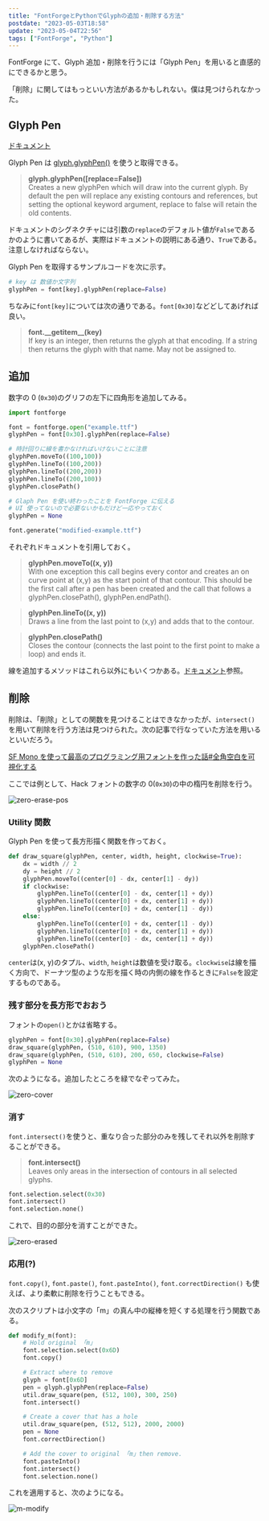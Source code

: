 ```yaml
---
title: "FontForgeとPythonでGlyphの追加・削除する方法"
postdate: "2023-05-03T18:58"
update: "2023-05-04T22:56"
tags: ["FontForge", "Python"]
---
```


FontForge にて、Glyph 追加・削除を行うには「Glyph Pen」を用いると直感的にできるかと思う。

「削除」に関してはもっといい方法があるかもしれない。僕は見つけられなかった。

## Glyph Pen

[ドキュメント](https://fontforge.org/docs/scripting/python/fontforge.html#glyph-pen)

Glyph Pen は [glyph.glyphPen()](https://fontforge.org/docs/scripting/python/fontforge.html#fontforge.glyph.glyphPen) を使うと取得できる。

> **glyph.glyphPen([replace=False])**  
> Creates a new glyphPen which will draw into the current glyph. By default the pen will replace any existing contours and references, but setting the optional keyword argument, replace to false will retain the old contents.

ドキュメントのシグネクチャには引数の`replace`のデフォルト値が`False`であるかのように書いてあるが、実際はドキュメントの説明にある通り、`True`である。注意しなければならない。

Glyph Pen を取得するサンプルコードを次に示す。

```python
# key は 数値か文字列
glyphPen = font[key].glyphPen(replace=False)
```

ちなみに`font[key]`については次の通りである。`font[0x30]`などどしてあげれば良い。

> **font.\_\_getitem\_\_(key)**  
> If key is an integer, then returns the glyph at that encoding. If a string then returns the glyph with that name. May not be assigned to.

## 追加

数字の 0 (`0x30`)のグリフの左下に四角形を追加してみる。

```python
import fontforge

font = fontforge.open("example.ttf")
glyphPen = font[0x30].glyphPen(replace=False)

# 時計回りに線を書かなければいけないことに注意
glyphPen.moveTo((100,100))
glyphPen.lineTo((100,200))
glyphPen.lineTo((200,200))
glyphPen.lineTo((200,100))
glyphPen.closePath()

# Glaph Pen を使い終わったことを FontForge に伝える
# UI 使ってないので必要ないかもだけど一応やっておく
glyphPen = None

font.generate("modified-example.ttf")
```

それぞれドキュメントを引用しておく。

> **glyphPen.moveTo((x, y))**  
> With one exception this call begins every contor and creates an on curve point at (x,y) as the start point of that contour. This should be the first call after a pen has been created and the call that follows a glyphPen.closePath(), glyphPen.endPath().

> **glyphPen.lineTo((x, y))**  
> Draws a line from the last point to (x,y) and adds that to the contour.

> **glyphPen.closePath()**  
> Closes the contour (connects the last point to the first point to make a loop) and ends it.

線を追加するメソッドはこれら以外にもいくつかある。[ドキュメント](https://fontforge.org/docs/scripting/python/fontforge.html#glyph-pen)参照。

## 削除

削除は、「削除」としての関数を見つけることはできなかったが、`intersect()`を用いて削除を行う方法は見つけられた。次の記事で行なっていた方法を用いるといいだろう。

[SF Mono を使って最高のプログラミング用フォントを作った話#全角空白を可視化する](https://qiita.com/delphinus/items/f472eb04ff91daf44274#3-%E5%85%A8%E8%A7%92%E7%A9%BA%E7%99%BD%E3%82%92%E5%8F%AF%E8%A6%96%E5%8C%96%E3%81%99%E3%82%8B)

ここでは例として、Hack フォントの数字の 0(`0x30`)の中の楕円を削除を行う。

![zero-erase-pos](zero-erase-pos.png)

### Utility 関数

Glyph Pen を使って長方形描く関数を作っておく。

```python
def draw_square(glyphPen, center, width, height, clockwise=True):
    dx = width // 2
    dy = height // 2
    glyphPen.moveTo((center[0] - dx, center[1] - dy))
    if clockwise:
        glyphPen.lineTo((center[0] - dx, center[1] + dy))
        glyphPen.lineTo((center[0] + dx, center[1] + dy))
        glyphPen.lineTo((center[0] + dx, center[1] - dy))
    else:
        glyphPen.lineTo((center[0] + dx, center[1] - dy))
        glyphPen.lineTo((center[0] + dx, center[1] + dy))
        glyphPen.lineTo((center[0] - dx, center[1] + dy))
    glyphPen.closePath()
```

`center`は(x, y)のタプル、`width`, `height`は数値を受け取る。`clockwise`は線を描く方向で、ドーナツ型のような形を描く時の内側の線を作るときに`False`を設定するものである。

### 残す部分を長方形でおおう

フォントの`open()`とかは省略する。

```python
glyphPen = font[0x30].glyphPen(replace=False)
draw_square(glyphPen, (510, 610), 900, 1350)
draw_square(glyphPen, (510, 610), 200, 650, clockwise=False)
glyphPen = None
```

次のようになる。追加したところを緑でなぞってみた。

![zero-cover](zero-cover.png)

### 消す

`font.intersect()`を使うと、重なり合った部分のみを残してそれ以外を削除することができる。

> **font.intersect()**  
> Leaves only areas in the intersection of contours in all selected glyphs.

```python
font.selection.select(0x30)
font.intersect()
font.selection.none()
```

これで、目的の部分を消すことができた。

![zero-erased](zero-erased.png)

### 応用(?)

`font.copy()`, `font.paste()`, `font.pasteInto()`, `font.correctDirection()` も使えば、より柔軟に削除を行うこともできる。

次のスクリプトは小文字の「m」の真ん中の縦棒を短くする処理を行う関数である。

```python
def modify_m(font):
    # Hold original 「m」
    font.selection.select(0x6D)
    font.copy()

    # Extract where to remove
    glyph = font[0x6D]
    pen = glyph.glyphPen(replace=False)
    util.draw_square(pen, (512, 100), 300, 250)
    font.intersect()

    # Create a cover that has a hole
    util.draw_square(pen, (512, 512), 2000, 2000)
    pen = None
    font.correctDirection()

    # Add the cover to original 「m」then remove.
    font.pasteInto()
    font.intersect()
    font.selection.none()
```

これを適用すると、次のようになる。

![m-modify](m-modify.png)
